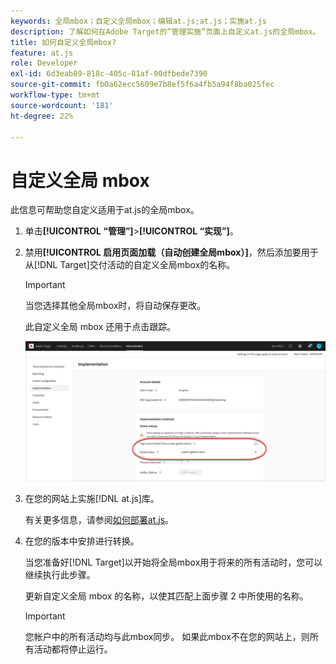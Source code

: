 ```yaml
---
keywords: 全局mbox；自定义全局mbox；编辑at.js;at.js；实施at.js
description: 了解如何在Adobe Target的“管理实施”页面上自定义at.js的全局mbox。
title: 如何自定义全局mbox?
feature: at.js
role: Developer
exl-id: 6d3eab89-818c-405c-81af-90dfbede7390
source-git-commit: fb0a62ecc5609e7b8ef5f6a4fb5a94f8ba025fec
workflow-type: tm+mt
source-wordcount: '181'
ht-degree: 22%

---
```


# 自定义全局 mbox

此信息可帮助您自定义适用于at.js的全局mbox。

1. 单击&#x200B;**[!UICONTROL “管理”]**>**[!UICONTROL “实现”]**。

1. 禁用&#x200B;**[!UICONTROL 启用页面加载（自动创建全局mbox）]**，然后添加要用于从[!DNL Target]交付活动的自定义全局mbox的名称。

   >[!IMPORTANT]
   >
   >当您选择其他全局mbox时，将自动保存更改。

   此自定义全局 mbox 还用于点击跟踪。

   ![custom-global-mbox](/help/c-implementing-target/c-implementing-target-for-client-side-web/t-mbox-download/c-understanding-global-mbox/assets/custom-global-mbox.png)

1. 在您的网站上实施[!DNL at.js]库。

   有关更多信息，请参阅[如何部署at.js](/help/c-implementing-target/c-implementing-target-for-client-side-web/how-to-deployatjs/how-to-deployatjs.md)。

1. 在您的版本中安排进行转换。

   当您准备好[!DNL Target]以开始将全局mbox用于将来的所有活动时，您可以继续执行此步骤。

   更新自定义全局 mbox 的名称，以使其匹配上面步骤 2 中所使用的名称。

   >[!IMPORTANT]
   >
   >您帐户中的所有活动均与此mbox同步。 如果此mbox不在您的网站上，则所有活动都将停止运行。
